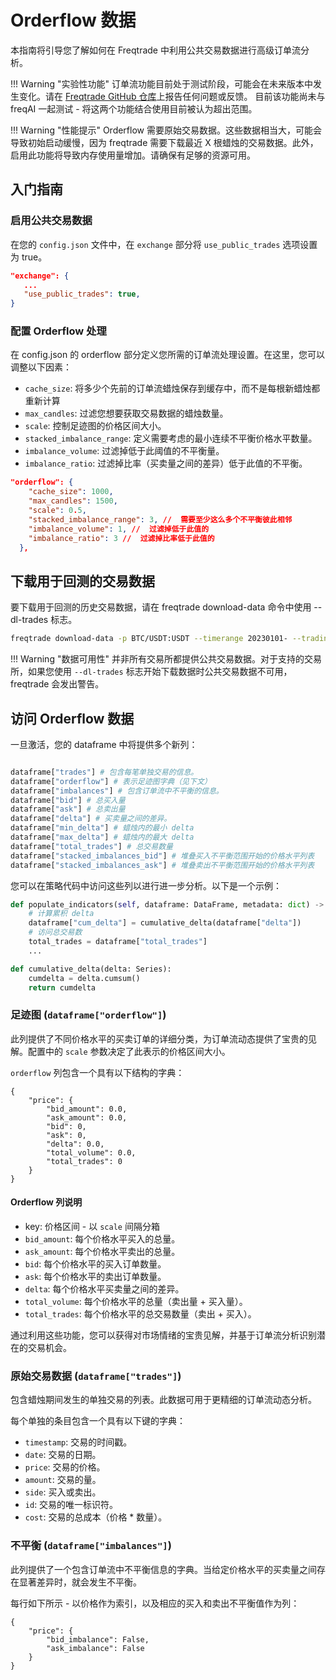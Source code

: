 # Orderflow 数据

本指南将引导您了解如何在 Freqtrade 中利用公共交易数据进行高级订单流分析。

!!! Warning "实验性功能"
    订单流功能目前处于测试阶段，可能会在未来版本中发生变化。请在 [Freqtrade GitHub 仓库](https://github.com/freqtrade/freqtrade/issues)上报告任何问题或反馈。
    目前该功能尚未与 freqAI 一起测试 - 将这两个功能结合使用目前被认为超出范围。

!!! Warning "性能提示"
    Orderflow 需要原始交易数据。这些数据相当大，可能会导致初始启动缓慢，因为 freqtrade 需要下载最近 X 根蜡烛的交易数据。此外，启用此功能将导致内存使用量增加。请确保有足够的资源可用。

## 入门指南

### 启用公共交易数据

在您的 `config.json` 文件中，在 `exchange` 部分将 `use_public_trades` 选项设置为 true。

```json
"exchange": {
   ...
   "use_public_trades": true,
}
```

### 配置 Orderflow 处理

在 config.json 的 orderflow 部分定义您所需的订单流处理设置。在这里，您可以调整以下因素：

- `cache_size`: 将多少个先前的订单流蜡烛保存到缓存中，而不是每根新蜡烛都重新计算
- `max_candles`: 过滤您想要获取交易数据的蜡烛数量。
- `scale`: 控制足迹图的价格区间大小。
- `stacked_imbalance_range`: 定义需要考虑的最小连续不平衡价格水平数量。
- `imbalance_volume`: 过滤掉低于此阈值的不平衡量。
- `imbalance_ratio`: 过滤掉比率（买卖量之间的差异）低于此值的不平衡。

```json
"orderflow": {
    "cache_size": 1000, 
    "max_candles": 1500, 
    "scale": 0.5, 
    "stacked_imbalance_range": 3, //  需要至少这么多个不平衡彼此相邻
    "imbalance_volume": 1, //  过滤掉低于此值的
    "imbalance_ratio": 3 //  过滤掉比率低于此值的
  },
```

## 下载用于回测的交易数据

要下载用于回测的历史交易数据，请在 freqtrade download-data 命令中使用 --dl-trades 标志。

```bash
freqtrade download-data -p BTC/USDT:USDT --timerange 20230101- --trading-mode futures --timeframes 5m --dl-trades
```

!!! Warning "数据可用性"
    并非所有交易所都提供公共交易数据。对于支持的交易所，如果您使用 `--dl-trades` 标志开始下载数据时公共交易数据不可用，freqtrade 会发出警告。

## 访问 Orderflow 数据

一旦激活，您的 dataframe 中将提供多个新列：

``` python

dataframe["trades"] # 包含每笔单独交易的信息。
dataframe["orderflow"] # 表示足迹图字典（见下文）
dataframe["imbalances"] # 包含订单流中不平衡的信息。
dataframe["bid"] # 总买入量
dataframe["ask"] # 总卖出量
dataframe["delta"] # 买卖量之间的差异。
dataframe["min_delta"] # 蜡烛内的最小 delta
dataframe["max_delta"] # 蜡烛内的最大 delta
dataframe["total_trades"] # 总交易数量
dataframe["stacked_imbalances_bid"] # 堆叠买入不平衡范围开始的价格水平列表
dataframe["stacked_imbalances_ask"] # 堆叠卖出不平衡范围开始的价格水平列表
```

您可以在策略代码中访问这些列以进行进一步分析。以下是一个示例：

``` python
def populate_indicators(self, dataframe: DataFrame, metadata: dict) -> DataFrame:
    # 计算累积 delta
    dataframe["cum_delta"] = cumulative_delta(dataframe["delta"])
    # 访问总交易数
    total_trades = dataframe["total_trades"]
    ...

def cumulative_delta(delta: Series):
    cumdelta = delta.cumsum()
    return cumdelta

```

### 足迹图 (`dataframe["orderflow"]`)

此列提供了不同价格水平的买卖订单的详细分类，为订单流动态提供了宝贵的见解。配置中的 `scale` 参数决定了此表示的价格区间大小。

`orderflow` 列包含一个具有以下结构的字典：

``` output
{
    "price": {
        "bid_amount": 0.0,
        "ask_amount": 0.0,
        "bid": 0,
        "ask": 0,
        "delta": 0.0,
        "total_volume": 0.0,
        "total_trades": 0
    }
}
```

#### Orderflow 列说明

- key: 价格区间 - 以 `scale` 间隔分箱
- `bid_amount`: 每个价格水平买入的总量。
- `ask_amount`: 每个价格水平卖出的总量。
- `bid`: 每个价格水平的买入订单数量。
- `ask`: 每个价格水平的卖出订单数量。
- `delta`: 每个价格水平买卖量之间的差异。
- `total_volume`: 每个价格水平的总量（卖出量 + 买入量）。
- `total_trades`: 每个价格水平的总交易数量（卖出 + 买入）。

通过利用这些功能，您可以获得对市场情绪的宝贵见解，并基于订单流分析识别潜在的交易机会。

### 原始交易数据 (`dataframe["trades"]`)

包含蜡烛期间发生的单独交易的列表。此数据可用于更精细的订单流动态分析。

每个单独的条目包含一个具有以下键的字典：

- `timestamp`: 交易的时间戳。
- `date`: 交易的日期。
- `price`: 交易的价格。
- `amount`: 交易的量。
- `side`: 买入或卖出。
- `id`: 交易的唯一标识符。
- `cost`: 交易的总成本（价格 * 数量）。

### 不平衡 (`dataframe["imbalances"]`)

此列提供了一个包含订单流中不平衡信息的字典。当给定价格水平的买卖量之间存在显著差异时，就会发生不平衡。

每行如下所示 - 以价格作为索引，以及相应的买入和卖出不平衡值作为列：

``` output
{
    "price": {
        "bid_imbalance": False,
        "ask_imbalance": False
    }
}
```
